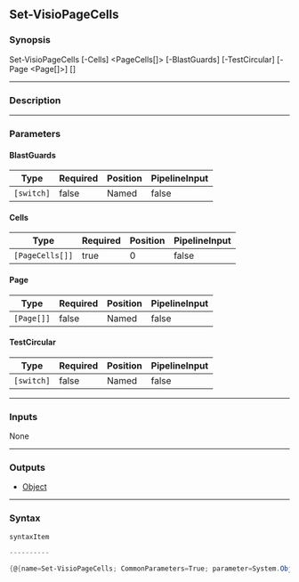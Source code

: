 Set-VisioPageCells
------------------

### Synopsis

Set-VisioPageCells [-Cells] <PageCells[]> [-BlastGuards] [-TestCircular] [-Page <Page[]>] [<CommonParameters>]

---

### Description

---

### Parameters
#### **BlastGuards**

|Type      |Required|Position|PipelineInput|
|----------|--------|--------|-------------|
|`[switch]`|false   |Named   |false        |

#### **Cells**

|Type           |Required|Position|PipelineInput|
|---------------|--------|--------|-------------|
|`[PageCells[]]`|true    |0       |false        |

#### **Page**

|Type      |Required|Position|PipelineInput|
|----------|--------|--------|-------------|
|`[Page[]]`|false   |Named   |false        |

#### **TestCircular**

|Type      |Required|Position|PipelineInput|
|----------|--------|--------|-------------|
|`[switch]`|false   |Named   |false        |

---

### Inputs
None

---

### Outputs
* [Object](https://learn.microsoft.com/en-us/dotnet/api/System.Object)

---

### Syntax
```PowerShell
syntaxItem
```
```PowerShell
----------
```
```PowerShell
{@{name=Set-VisioPageCells; CommonParameters=True; parameter=System.Object[]}}
```
